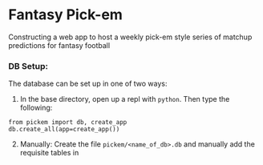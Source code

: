 # Fantasy Pick-em

Constructing a web app to host a weekly pick-em style series of matchup predictions for fantasy football





### DB Setup:

The database can be set up in one of two ways:

1. In the base directory, open up a repl with `python`. Then type the following:

```
from pickem import db, create_app
db.create_all(app=create_app())
```

2. Manually: Create the file `pickem/<name_of_db>.db` and manually add the requisite tables in